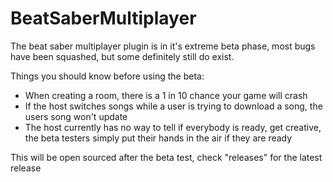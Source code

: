 # BeatSaberMultiplayer

The beat saber multiplayer plugin is in it's extreme beta phase, most bugs have been squashed, but some definitely still do exist.

Things you should know before using the beta:

* When creating a room, there is a 1 in 10 chance your game will crash
* If the host switches songs while a user is trying to download a song, the users song won't update
* The host currently has no way to tell if everybody is ready, get creative, the beta testers simply put their hands in the air if they are ready

This will be open sourced after the beta test, check "releases" for the latest release
